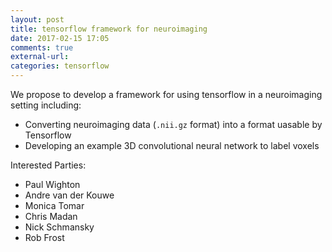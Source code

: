 ```yaml
---
layout: post
title: tensorflow framework for neuroimaging
date: 2017-02-15 17:05
comments: true
external-url:
categories: tensorflow
---
```


We propose to develop a framework for using tensorflow in a neuroimaging setting including:

  - Converting neuroimaging data (`.nii.gz` format) into a format uasable by Tensorflow
  - Developing an example 3D convolutional neural network to label voxels

Interested Parties:

 - Paul Wighton
 - Andre van der Kouwe
 - Monica Tomar
 - Chris Madan
 - Nick Schmansky
 - Rob Frost
 
